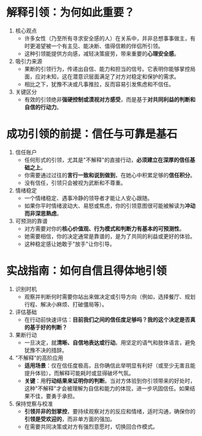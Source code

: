 # 解释引领：为何如此重要？
1. 核心观点
   - 许多女性（乃至所有寻求安全感的人）在关系中，并非总想事事做主，有时更渴望被一个有主见、能决断、值得信赖的伴侣所引领。
   - 这种引领能提供方向感，减轻决策疲劳，带来重要的**心理安全感**。
2. 吸引力来源
   - 果断的引领行为，传递出自信、能力和担当的信号。它表明你能够掌控局面，应对未知，这在潜意识层面满足了对方对稳定和保护的需求。
   - 相比之下，犹豫不决或凡事推拉，反而容易引发焦虑和不信任。
3. 关键区分
   - 有效的引领绝非**强硬控制或漠视对方感受**，而是基于**对共同利益的判断和自信的行动力**。

# 成功引领的前提：信任与可靠是基石
1. 信任账户
   - 任何形式的引领，尤其是"不解释"的直接行动，**必须建立在深厚的信任基础之上**。
   - 你需要通过过往的**言行一致和说到做到**，在她心中积累足够的**信任积分**。
   - 没有信任，引领只会被视为武断和不尊重。
2. 情绪稳定
   - 一个情绪稳定、遇事冷静的领导者才能让人安心跟随。
   - 如果你平时情绪波动大、易怒或焦虑，你的引领意图很可能被解读为**冲动而非深思熟虑**。
3. 可预测的靠谱
   - 对方需要对你的**核心价值观、行为模式和判断力有基本的可预测性**。
   - 她需要相信，你的决定通常是靠谱的，是为了共同的利益或更好的体验。
   - 这种稳定感让她敢于"放手"让你引导。

# 实战指南：如何自信且得体地引领
1. 识别时机
   - 观察并判断何时需要你站出来做决定或引导方向（例如，选择餐厅、规划行程、解决小麻烦、打破僵局等）。
2. 评估基础
   - 在行动前快速评估：**目前我们之间的信任度足够吗？我的这个决定是否真的基于好的判断？**
3. 果断行动
   - 一旦决定，就**清晰、自信地表达或行动**。用坚定的语气和肢体语言，避免犹豫不决的措辞。
4. "不解释"的高阶应用
   - **适用场景**：仅在信任度极高，且你确信此举明显有利好（或至少无害且能提升体验），而解释可能耗时或显得破坏气氛。
   - **关键**：用**行动结果来证明你的判断**。当对方体验到你引领带来的好处时，这种"不解释"才会被理解为自信和能力的体现，进一步巩固信任。如果结果不佳，要勇于承担。
5. 保持觉察与校准
   - **引领并非的划掌控**，要持续观察对方的反应和情绪，适时沟通，确保你的**引领是受欢迎的**，而非单方面的强加。
   - 在需要共同决策或对方有强烈意愿时，切换回合作模式。 